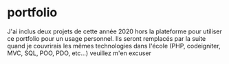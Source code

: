 # portfolio
J'ai inclus deux projets de cette année 2020 hors la plateforme pour utiliser ce portfolio pour un usage personnel.
Ils seront remplacés par la suite quand je couvrirais les mêmes technologies dans l'école (PHP, codeigniter, MVC, SQL, POO, PDO, etc...)
veuillez m'en excuser
